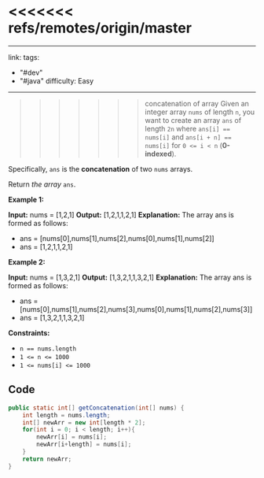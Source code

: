 <<<<<<< refs/remotes/origin/master
=======
---
link: 
tags:
  - "#dev"
  - "#java"
difficulty: Easy
---

>>>>>>> concatenation of array
Given an integer array `nums` of length `n`, you want to create an array `ans` of length `2n` where `ans[i] == nums[i]` and `ans[i + n] == nums[i]` for `0 <= i < n` (**0-indexed**).

Specifically, `ans` is the **concatenation** of two `nums` arrays.

Return _the array_ `ans`.

**Example 1:**

**Input:** nums = [1,2,1]
**Output:** [1,2,1,1,2,1]
**Explanation:** The array ans is formed as follows:
- ans = [nums[0],nums[1],nums[2],nums[0],nums[1],nums[2]]
- ans = [1,2,1,1,2,1]

**Example 2:**

**Input:** nums = [1,3,2,1]
**Output:** [1,3,2,1,1,3,2,1]
**Explanation:** The array ans is formed as follows:
- ans = [nums[0],nums[1],nums[2],nums[3],nums[0],nums[1],nums[2],nums[3]]
- ans = [1,3,2,1,1,3,2,1]

**Constraints:**

- `n == nums.length`
- `1 <= n <= 1000`
- `1 <= nums[i] <= 1000`

## Code
```java
public static int[] getConcatenation(int[] nums) {  
	int length = nums.length;  
    int[] newArr = new int[length * 2];  
    for(int i = 0; i < length; i++){  
        newArr[i] = nums[i];  
        newArr[i+length] = nums[i];  
    }    
    return newArr;  
}
```